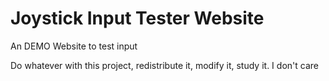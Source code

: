 
# Joystick Input Tester Website
An DEMO Website to test input

Do whatever with this project, redistribute it, modify it, study it. I don't care
